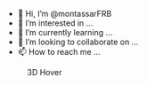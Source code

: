 - 👋 Hi, I’m @montassarFRB
- 👀 I’m interested in ...
- 🌱 I’m currently learning ...
- 💞️ I’m looking to collaborate on ...
- 📫 How to reach me ...

<!---
montassarFRB/montassarFRB is a ✨ special ✨ repository because its `README.md` (this file) appears on your GitHub profile.
You can click the Preview link to take a look at your changes.
--->
<div class="cards">
    <figure class="card">
        <figcaption class="MONTASSAR-FRB">3D Hover</figcaption>
    </figure>
</div>
